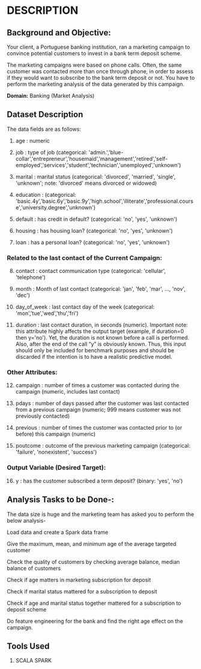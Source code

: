 # DESCRIPTION

## Background and Objective:

Your client, a Portuguese banking institution, ran a marketing campaign to convince potential customers to invest in a bank term deposit scheme. 

The marketing campaigns were based on phone calls. Often, the same customer was contacted more than once through phone, in order to assess if they would want to subscribe to the bank term deposit or not. You have to perform the marketing analysis of the data generated by this campaign.

**Domain:** Banking (Market Analysis)

## Dataset Description

The data fields are as follows:

1.	age : numeric

2.	job :	type of job (categorical: 'admin.','blue-collar','entrepreneur','housemaid','management','retired','self-employed','services','student','technician','unemployed','unknown')

3.	marital : marital status (categorical: 'divorced', 'married', 'single', 'unknown'; note: 'divorced' means divorced or widowed)

4.	education : (categorical: 'basic.4y','basic.6y','basic.9y','high.school','illiterate','professional.course','university.degree','unknown')

5.	default : has credit in default? (categorical: 'no', 'yes', 'unknown')

6.	housing : has housing loan? (categorical: 'no', 'yes', 'unknown')

7.	loan : has a personal loan? (categorical: 'no', 'yes', 'unknown')

### Related to the last contact of the Current Campaign:

8.	contact : contact communication type (categorical: 'cellular', 'telephone')

9.	month : Month of last contact (categorical: 'jan', 'feb', 'mar', ..., 'nov', 'dec')
 
10.	day_of_week : last contact day of the week (categorical: 'mon','tue','wed','thu','fri')

11.	duration : last contact duration, in seconds (numeric). Important note: this attribute highly affects the output target (example, if duration=0 then y='no'). Yet, the duration is not known before a call is performed. Also, after the end of the call “y” is obviously known. Thus, this input should only be included for benchmark purposes and should be discarded if the intention is to have a realistic predictive model.

### Other Attributes:

12.	campaign : number of times a customer was contacted during the campaign (numeric, includes last contact)

13.	pdays : number of days passed after the customer was last contacted from a previous campaign (numeric; 999 means customer was not previously contacted)

14.	previous : number of times the customer was contacted prior to (or before) this campaign (numeric)

15.	poutcome : outcome of the previous marketing campaign (categorical: 'failure', 'nonexistent', 'success')

### Output Variable (Desired Target):

16.	y : has the customer subscribed a term deposit? (binary: 'yes', 'no')

## Analysis Tasks to be Done-:

The data size is huge and the marketing team has asked you to perform the below analysis-

Load data and create a Spark data frame

Give the maximum, mean, and minimum age of the average targeted customer

Check the quality of customers by checking average balance, median balance of customers

Check if age matters in marketing subscription for deposit

Check if marital status mattered for a subscription to deposit

Check if age and marital status together mattered for a subscription to deposit scheme

Do feature engineering for the bank and find the right age effect on the campaign.

## Tools Used

1. SCALA SPARK
